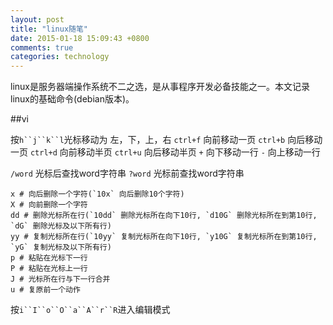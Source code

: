 ```yaml
---
layout: post
title: "linux随笔"
date: 2015-01-18 15:09:43 +0800
comments: true
categories: technology
---
```


linux是服务器端操作系统不二之选，是从事程序开发必备技能之一。本文记录linux的基础命令(debian版本)。

<!--more-->

##vi

按`h``j``k``l`光标移动为 左，下，上，右
`ctrl+f` 向前移动一页
`ctrl+b` 向后移动一页
`ctrl+d` 向前移动半页
`ctrl+u` 向后移动半页
`+` 向下移动一行
`-` 向上移动一行

`/word` 光标后查找word字符串
`?word` 光标前查找word字符串

```
x # 向后删除一个字符(`10x` 向后删除10个字符)
X # 向前删除一个字符
dd # 删除光标所在行(`10dd` 删除光标所在向下10行, `d10G` 删除光标所在到第10行, `dG` 删除光标及以下所有行)
yy # 复制光标所在行(`10yy` 复制光标所在向下10行, `y10G` 复制光标所在到第10行, `yG` 复制光标及以下所有行)
p # 粘贴在光标下一行
P # 粘贴在光标上一行
J # 光标所在行与下一行合并
u # 复原前一个动作
```

按`i``I``o``O``a``A``r``R`进入编辑模式
